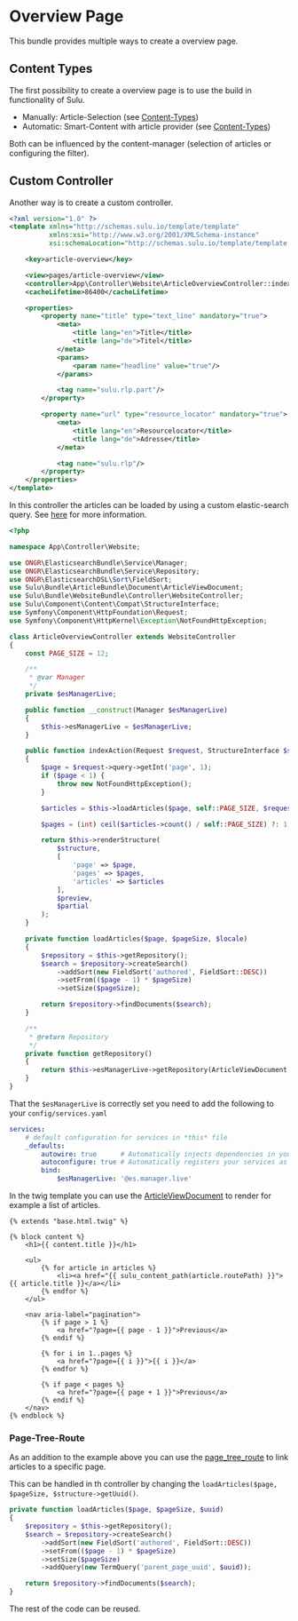 # Overview Page

This bundle provides multiple ways to create a overview page.

## Content Types

The first possibility to create a overview page is to use the build in functionality of Sulu.

* Manually: Article-Selection (see [Content-Types](content-types.md#article-selection))
* Automatic: Smart-Content with article provider (see [Content-Types](content-types.md#smart-content))

Both can be influenced by the content-manager (selection of articles or configuring the filter).

## Custom Controller

Another way is to create a custom controller.

```xml
<?xml version="1.0" ?>
<template xmlns="http://schemas.sulu.io/template/template"
          xmlns:xsi="http://www.w3.org/2001/XMLSchema-instance"
          xsi:schemaLocation="http://schemas.sulu.io/template/template http://schemas.sulu.io/template/template-1.0.xsd">

    <key>article-overview</key>

    <view>pages/article-overview</view>
    <controller>App\Controller\Website\ArticleOverviewController::indexAction</controller>
    <cacheLifetime>86400</cacheLifetime>

    <properties>
        <property name="title" type="text_line" mandatory="true">
            <meta>
                <title lang="en">Title</title>
                <title lang="de">Titel</title>
            </meta>
            <params>
                <param name="headline" value="true"/>
            </params>

            <tag name="sulu.rlp.part"/>
        </property>

        <property name="url" type="resource_locator" mandatory="true">
            <meta>
                <title lang="en">Resourcelocator</title>
                <title lang="de">Adresse</title>
            </meta>

            <tag name="sulu.rlp"/>
        </property>
    </properties>
</template>
```

In this controller the articles can be loaded by using a custom elastic-search query.
See [here](http://docs.ongr.io/ElasticsearchDSL/HowTo/HowToSearch) for more information.

```php
<?php

namespace App\Controller\Website;

use ONGR\ElasticsearchBundle\Service\Manager;
use ONGR\ElasticsearchBundle\Service\Repository;
use ONGR\ElasticsearchDSL\Sort\FieldSort;
use Sulu\Bundle\ArticleBundle\Document\ArticleViewDocument;
use Sulu\Bundle\WebsiteBundle\Controller\WebsiteController;
use Sulu\Component\Content\Compat\StructureInterface;
use Symfony\Component\HttpFoundation\Request;
use Symfony\Component\HttpKernel\Exception\NotFoundHttpException;

class ArticleOverviewController extends WebsiteController
{
    const PAGE_SIZE = 12;

    /**
     * @var Manager
     */
    private $esManagerLive;

    public function __construct(Manager $esManagerLive)
    {
        $this->esManagerLive = $esManagerLive;
    }

    public function indexAction(Request $request, StructureInterface $structure, $preview = false, $partial = false)
    {
        $page = $request->query->getInt('page', 1);
        if ($page < 1) {
            throw new NotFoundHttpException();
        }

        $articles = $this->loadArticles($page, self::PAGE_SIZE, $request->getLocale());

        $pages = (int) ceil($articles->count() / self::PAGE_SIZE) ?: 1;

        return $this->renderStructure(
            $structure,
            [
                'page' => $page,
                'pages' => $pages,
                'articles' => $articles
            ],
            $preview,
            $partial
        );
    }

    private function loadArticles($page, $pageSize, $locale)
    {
        $repository = $this->getRepository();
        $search = $repository->createSearch()
            ->addSort(new FieldSort('authored', FieldSort::DESC))
            ->setFrom(($page - 1) * $pageSize)
            ->setSize($pageSize);

        return $repository->findDocuments($search);
    }

    /**
     * @return Repository
     */
    private function getRepository()
    {
        return $this->esManagerLive->getRepository(ArticleViewDocument::class);
    }
}
```

That the `$esManagerLive` is correctly set you need to add the following to your `config/services.yaml`

```yaml
services:
    # default configuration for services in *this* file
    _defaults:
        autowire: true      # Automatically injects dependencies in your services.
        autoconfigure: true # Automatically registers your services as commands, event subscribers, etc.
        bind:
            $esManagerLive: '@es.manager.live'
```

In the twig template you can use the [ArticleViewDocument](article-view-document.md) to render for example a list of
articles.

```twig
{% extends "base.html.twig" %}

{% block content %}
    <h1>{{ content.title }}</h1>

    <ul>
        {% for article in articles %}
            <li><a href="{{ sulu_content_path(article.routePath) }}">{{ article.title }}</a></li>
        {% endfor %}
    </ul>

    <nav aria-label="pagination">
        {% if page > 1 %}
            <a href="?page={{ page - 1 }}">Previous</a>
        {% endif %}

        {% for i in 1..pages %}
            <a href="?page={{ i }}">{{ i }}</a>
        {% endfor %}

        {% if page < pages %}
            <a href="?page={{ page + 1 }}">Previous</a>
        {% endif %}
    </nav>
{% endblock %}
```

### Page-Tree-Route

As an addition to the example above you can use the [page_tree_route](routing.md#page-tree-integration) to link articles
to a specific page.

This can be handled in th controller by changing the `loadArticles($page, $pageSize, $structure->getUuid()`.

```php
private function loadArticles($page, $pageSize, $uuid)
{
    $repository = $this->getRepository();
    $search = $repository->createSearch()
        ->addSort(new FieldSort('authored', FieldSort::DESC))
        ->setFrom(($page - 1) * $pageSize)
        ->setSize($pageSize)
        ->addQuery(new TermQuery('parent_page_uuid', $uuid));

    return $repository->findDocuments($search);
}
```

The rest of the code can be reused.
